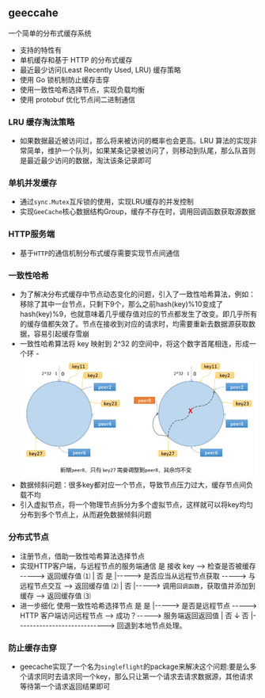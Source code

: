 ## geeccahe
一个简单的分布式缓存系统
- 支持的特性有
- 单机缓存和基于 HTTP 的分布式缓存
- 最近最少访问(Least Recently Used, LRU) 缓存策略
- 使用 Go 锁机制防止缓存击穿
- 使用一致性哈希选择节点，实现负载均衡
- 使用 protobuf 优化节点间二进制通信

### LRU 缓存淘汰策略
- 如果数据最近被访问过，那么将来被访问的概率也会更高。LRU 算法的实现非常简单，维护一个队列，如果某条记录被访问了，则移动到队尾，那么队首则是最近最少访问的数据，淘汰该条记录即可

### 单机并发缓存
- 通过`sync.Mutex`互斥锁的使用，实现LRU缓存的并发控制
- 实现`GeeCache`核心数据结构Group，缓存不存在时，调用回调函数获取源数据

### HTTP服务端
- 基于`HTTP`的通信机制分布式缓存需要实现节点间通信

### 一致性哈希
- 为了解决分布式缓存中节点动态变化的问题，引入了一致性哈希算法，例如：移除了其中一台节点，只剩下9个，那么之前hash(key)%10变成了hash(key)%9，也就意味着几乎缓存值对应的节点都发生了改变。即几乎所有的缓存值都失效了。节点在接收到对应的请求时，均需要重新去数据源获取数据，容易引起缓存雪崩
- 一致性哈希算法将 key 映射到 2^32 的空间中，将这个数字首尾相连，形成一个环
-![alt text](image.png)
- 数据倾斜问题：很多key都对应一个节点，导致节点压力过大，缓存节点间负载不均
- 引入虚拟节点，将一个物理节点拆分为多个虚拟节点，这样就可以将key均匀分布到多个节点上，从而避免数据倾斜问题

### 分布式节点
- 注册节点，借助一致性哈希算法选择节点
- 实现HTTP客户端，与远程节点的服务端通信                       是
接收 key --> 检查是否被缓存 -----> 返回缓存值 ⑴
                |  否                         是
                |-----> 是否应当从远程节点获取 -----> 与远程节点交互 --> 返回缓存值 ⑵
                            |  否
                            |-----> 调用`回调函数`，获取值并添加到缓存 --> 返回缓存值 ⑶
- 进一步细化
使用一致性哈希选择节点        是                                    是
    |-----> 是否是远程节点 -----> HTTP 客户端访问远程节点 --> 成功？-----> 服务端返回返回值
                    |  否                                    ↓  否
                    |----------------------------> 回退到本地节点处理。

### 防止缓存击穿
- geecache实现了一个名为`singleflight`的package来解决这个问题:要是么多个请求同时去请求同一个key，那么只让第一个请求去请求数据源，其他请求等待第一个请求返回结果即可
